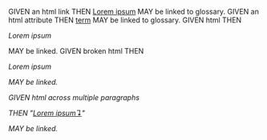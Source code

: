 GIVEN an html link THEN <a href="../glossary.md" title="">Lorem ipsum</a> MAY be linked to glossary.
GIVEN an html attribute THEN <a href="dolor">term</a> MAY be linked to glossary.
GIVEN html THEN <p><em>Lorem ipsum</em></p> MAY be linked.
GIVEN broken html THEN <p><em>Lorem ipsum</p> MAY be linked.

<!-- Begin Scenario-->

GIVEN html across multiple paragraphs<p>

THEN "[Lorem ipsum↴][1]"

</p>MAY be linked.
<!-- End Scenario-->

[1]: ./glossary.md#lorem-ipsum "Lorem ipsum is the worlds most famous, most beloved piece of nonsense."
